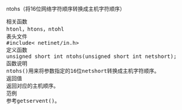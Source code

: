 ntohs（将16位网络字符顺序转换成主机字符顺序）
<pre>相关函数
htonl，htons，ntohl
表头文件
#include< netinet/in.h>
定义函数
unsigned short int ntohs(unsigned short int netshort);
函数说明
ntohs()用来将参数指定的16位netshort转换成主机字符顺序。
返回值
返回对应的主机顺序。
范例
参考getservent()。</pre>